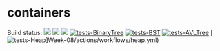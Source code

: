 # containers

Build status:
[![](https://github.com/nmpatterson22/Week-08/workflows/tests-fibonacci/badge.svg)](https://github.com/nmpatterson22/Week-08/actions?query=workflow%3Atests-fibonacci)
[![](https://github.com/nmpatterson22/Week-08/workflows/tests-range/badge.svg)](https://github.com/nmpatterson22/Week-08/actions?query=workflow%3Atests-range)
[![](https://github.com/nmpatterson22/Week-08/workflows/tests-unicode/badge.svg)](https://github.com/nmpatterson22/Week-08/actions?query=workflow%3Atests-unicode)
[![tests-BinaryTree](https://github.com/nmpatterson22/Week-08/actions/workflows/tests-binarytree.yml/badge.svg)](https://github.com/nmpatterson22/Week-08/actions/workflows/tests-binarytree.yml)
[![tests-BST](https://github.com/nmpatterson22/Week-08/workflows/tests-BST/badge.svg)](https://github.com/nmpatterson22/Week-08/actions?query=workflow%3Atests-BST)
[![tests-AVLTree](https://github.com/nmpatterson22/Week-08/actions/workflows/tests-AVLTree.yml/badge.svg)](https://github.com/nmpatterson22/Week-08/actions/workflows/tests-AVLTree.yml)
[![tests-Heap](https://github.com/nmpatterson22/Week-08/actions/workflows/heap.yml/badge.svg)]Week-08/actions/workflows/heap.yml)
